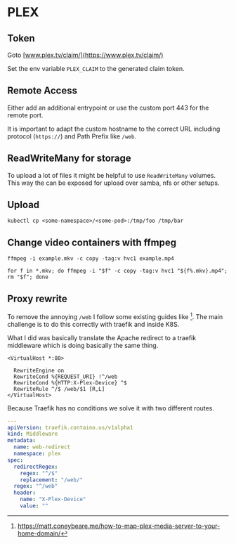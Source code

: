 # PLEX

## Token

Goto [www.plex.tv/claim/](https://www.plex.tv/claim/)

Set the env variable `PLEX_CLAIM` to the generated claim token.


## Remote Access

Either add an additional entrypoint or use the custom port 443 for the remote port.

It is important to adapt the custom hostname to the correct URL including protocol (`https://`)
and Path Prefix like `/web`.


## ReadWriteMany for storage

To upload a lot of files it might be helpful to use `ReadWriteMany` volumes. This way the can be exposed
for upload over samba, nfs or other setups.


## Upload

```
kubectl cp <some-namespace>/<some-pod>:/tmp/foo /tmp/bar
```

## Change video containers with ffmpeg

```
ffmpeg -i example.mkv -c copy -tag:v hvc1 example.mp4
```


```
for f in *.mkv; do ffmpeg -i "$f" -c copy -tag:v hvc1 "${f%.mkv}.mp4"; rm "$f"; done
```

## Proxy rewrite

To remove the annoying `/web` I follow some existing guides like [^1].
The main challenge is to do this correctly with traefik and inside K8S.

What I did was basically translate the Apache redirect to a traefik middleware
which is doing basically the same thing.

```xaml title='apache config'
<VirtualHost *:80>

  RewriteEngine on
  RewriteCond %{REQUEST_URI} !^/web
  RewriteCond %{HTTP:X-Plex-Device} ^$
  RewriteRule ^/$ /web/$1 [R,L]
</VirtualHost>
```

Because Traefik has no conditions we solve it with two different routes.

```yaml title='traefik middleware'
---
apiVersion: traefik.containo.us/v1alpha1
kind: Middleware
metadata:
  name: web-redirect
  namespace: plex
spec:
  redirectRegex:
    regex: "^/$"
    replacement: "/web/"
  regex: "^/web"
  header:
    name: "X-Plex-Device"
    value: ""
```



[^1]: https://matt.coneybeare.me/how-to-map-plex-media-server-to-your-home-domain/
